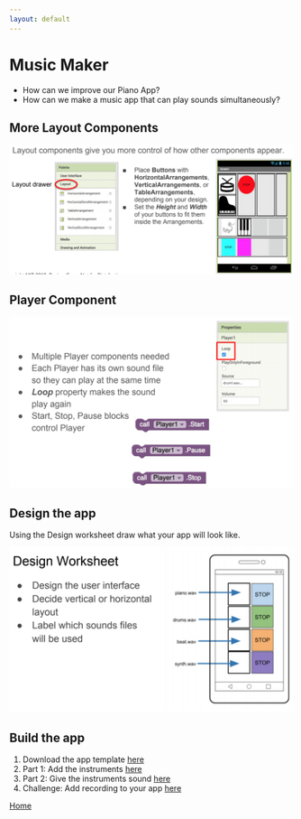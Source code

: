```yaml
---
layout: default
---
```


# Music Maker

- How can we improve our Piano App?
- How can we make a music app that can play sounds simultaneously?

## More Layout Components

![layout](assets/img/05/01.png)

## Player Component

![Player](assets/img/05/03.png)

## Design the app

Using the Design worksheet draw what your app will look like.

![design](assets/img/05/02.png)

## Build the app

1. Download the app template [here](./ctct/Unit03-MusicMaker/MusicMaker_template_MS.aia)
2. Part 1: Add the instruments [here](./ctct/Unit03-MusicMaker/StudentGuidePart1.pdf)
3. Part 2: Give the instruments sound [here](./ctct/Unit03-MusicMaker/StudentGuidePart2.pdf)
5. Challenge: Add recording to your app [here](./ctct/Unit03-MusicMaker/StudentGuideChallenge.pdf)

[Home](./index.md)